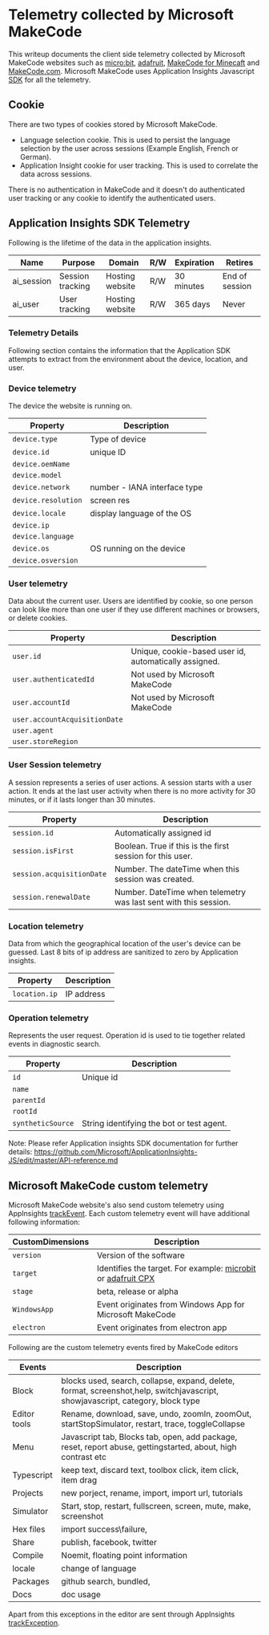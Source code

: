 # Telemetry collected by Microsoft MakeCode

This writeup documents the client side telemetry collected by Microsoft MakeCode websites such as [micro:bit](https://makecode.microbit.org), [adafruit](https://makecode.adafruit.org), [MakeCode for Minecaft](https://minecraft.makecode.com) and [MakeCode.com](https://makecode.com). Microsoft MakeCode uses Application Insights Javascript [SDK](https://github.com/Microsoft/ApplicationInsights-JS) for all the telemetry.

## Cookie

 There are two types of cookies stored by Microsoft MakeCode.
- Language selection cookie. This is used to persist the language selection  by the user across sessions (Example English, French or German).
- Application Insight cookie for user tracking. This is used to correlate the data across sessions.

There is no authentication in MakeCode and it doesn't do authenticated user tracking or any cookie to identify the authenticated users.

## Application Insights SDK Telemetry

Following is the lifetime of the data in the application insights.

 |Name |Purpose|	Domain|	R/W|	Expiration|	Retires|
|-----|-------|-------|-------|-----|-------|
|ai_session|	Session tracking|	Hosting website|	R/W	|30 minutes|	End of session|
|ai_user|	User tracking|	Hosting website|	R/W|	365 days|	Never|


### Telemetry Details

Following section contains the information that the Application SDK attempts to extract from the environment about the device, location, and user. 

 ### Device telemetry

The device the website is running on.
  
Property | Description
---|---
`device.type`  | Type of device
`device.id`	| unique ID
`device.oemName` |
`device.model` |
`device.network` | number  - IANA interface type
`device.resolution`  | screen res
`device.locale` | display language of the OS
`device.ip` |
`device.language` |
`device.os` |  OS running on the device
`device.osversion` | 

### User telemetry

Data about the current user. Users are identified by cookie, so one person can look like 
more than one user if they use different machines or browsers, or delete cookies.

Property | Description
---|---
`user.id` | Unique, cookie-based user id, automatically assigned.
`user.authenticatedId` | Not used by Microsoft MakeCode
`user.accountId` | Not used by Microsoft MakeCode
`user.accountAcquisitionDate` |
`user.agent` | 
`user.storeRegion` | 


### User Session telemetry
    
A session represents a series of user actions. A session starts with a user action.
It ends at the last user activity when there is no more activity for 30 minutes, or if it lasts longer than 30 minutes.

Property | Description
---|---
`session.id` | Automatically assigned id
`session.isFirst` | Boolean. True if this is the first session for this user.
`session.acquisitionDate` | Number. The dateTime when this session was created.
`session.renewalDate` | Number. DateTime when telemetry was last sent with this session.

### Location telemetry

Data from which the geographical location of the user's device can be guessed. Last 8 bits of ip address are sanitized to zero by Application insights.

Property | Description
---|---
`location.ip` | IP address

### Operation telemetry
     
Represents the user request. Operation id is used to tie together related events in diagnostic search.

Property | Description
---|---
`id` | Unique id
`name` | 
`parentId` |
`rootId` |
`syntheticSource` | String identifying the bot or test agent.

Note: Please refer Application insights SDK documentation for further details: https://github.com/Microsoft/ApplicationInsights-JS/edit/master/API-reference.md

## Microsoft MakeCode custom telemetry 

Microsoft MakeCode website's also send custom telemetry using AppInsights [trackEvent](https://github.com/Microsoft/ApplicationInsights-JS/blob/master/API-reference.md#trackevent). Each custom telemetry event will have additional following information:

CustomDimensions | Description
---|---
`version` | Version of the software
`target` | Identifies the target. For example: [microbit](makecode.microbit.org) or [adafruit CPX](makecode.adafruit.com)
`stage` | beta, release or alpha
`WindowsApp` | Event originates from Windows App for Microsoft MakeCode
`electron` | Event originates from electron app

Following are the custom telemetry events fired by MakeCode editors

Events | Description
-------|-------
Block | blocks used, search, collapse, expand, delete, format, screenshot,help, switchjavascript, showjavascript, category, block type
Editor tools| Rename, download, save, undo, zoomIn, zoomOut, startStopSimulator, restart, trace, toggleCollapse
Menu | Javascript tab, Blocks tab, open, add package, reset, report abuse, gettingstarted, about, high contrast etc
Typescript | keep text, discard text, toolbox click, item click, item drag
Projects | new porject, rename, import, import url, tutorials
Simulator | Start, stop, restart, fullscreen, screen, mute, make, screenshot
Hex files | import success\failure, 
Share | publish, facebook, twitter
Compile | Noemit, floating point information
locale | change of language
Packages | github search, bundled, 
Docs | doc usage

Apart from this exceptions in the editor are sent through AppInsights [trackException](https://github.com/Microsoft/ApplicationInsights-JS/blob/master/API-reference.md#trackexception).
